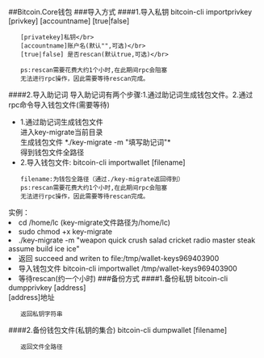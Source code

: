 ##Bitcoin.Core钱包
###导入方式
####1.导入私钥
bitcoin-cli importprivkey [privkey] [accountname] [true|false]
<ul>

	[privatekey]私钥</br>
	[accountname]账户名(默认"",可选)</br>
	[true|false] 是否rescan(默认true,可选)</br>
</ul>
<ul>
	
	ps:rescan需要花费大约1个小时,在此期间rpc会阻塞
	无法进行rpc操作，因此需要等待rescan完成。
</ul>
####2.导入助记词
导入助记词有两个步骤:1.通过助记词生成钱包文件。2.通过rpc命令导入钱包文件(需要等待)</br>
<ul>

<li>1.通过助记词生成钱包文件</br>
	进入key-migrate当前目录</br>
	生成钱包文件  *./key-migrate -m "填写助记词"*</br>
	得到钱包文件全路径
<li>2.导入钱包文件:
bitcoin-cli importwallet [filename]
</ul>
<ul>

	filename:为钱包全路径（通过./key-migrate返回得到）
	ps:rescan需要花费大约1个小时,在此期间rpc会阻塞
	无法进行rpc操作，因此需要等待rescan完成。
</ul>
实例：
	<li>cd /home/lc (key-migrate文件路径为/home/lc)
	<li>sudo chmod +x key-migrate
	<li>./key-migrate -m "weapon quick crush salad cricket radio master steak assume build ice ice"
	<li>返回 succeed and writen to file:/tmp/wallet-keys969403900
	<li>导入钱包文件 bitcoin-cli importwallet /tmp/wallet-keys969403900
	<li>等待rescan(约一个小时)
###备份方式
####1.备份私钥
bitcoin-cli dumpprivkey [address] </br>
[address]地址</br>
<ul>
	
	返回私钥字符串
</ul>

####2.备份钱包文件(私钥的集合)
bitcoin-cli dumpwallet [filename]
<ul>
	
	返回文件全路径
</ul>